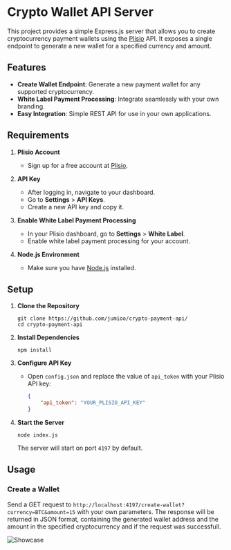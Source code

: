 # Crypto Wallet API Server

This project provides a simple Express.js server that allows you to create cryptocurrency payment wallets using the [Plisio](https://plisio.net/) API. It exposes a single endpoint to generate a new wallet for a specified currency and amount.

## Features

- **Create Wallet Endpoint**: Generate a new payment wallet for any supported cryptocurrency.
- **White Label Payment Processing**: Integrate seamlessly with your own branding.
- **Easy Integration**: Simple REST API for use in your own applications.

## Requirements

1. **Plisio Account**
   - Sign up for a free account at [Plisio](https://plisio.net/).

2. **API Key**
   - After logging in, navigate to your dashboard.
   - Go to **Settings** > **API Keys**.
   - Create a new API key and copy it.

3. **Enable White Label Payment Processing**
   - In your Plisio dashboard, go to **Settings** > **White Label**.
   - Enable white label payment processing for your account.

4. **Node.js Environment**
   - Make sure you have [Node.js](https://nodejs.org/) installed.

## Setup

1. **Clone the Repository**

   ```
   git clone https://github.com/jumioo/crypto-payment-api/
   cd crypto-payment-api
   ```

2. **Install Dependencies**

   ```
   npm install
   ```

3. **Configure API Key**

   - Open `config.json` and replace the value of `api_token` with your Plisio API key:

     ```json
     {
         "api_token": "YOUR_PLISIO_API_KEY"
     }
     ```

4. **Start the Server**

   ```
   node index.js
   ```

   The server will start on port `4197` by default.

## Usage

### Create a Wallet

Send a GET request to `http://localhost:4197/create-wallet?currency=BTC&amount=15` with your own parameters. The response will be returned in JSON format, containing the generated wallet address and the amount in the specified cryptocurrency and if the request was successfull.

![Showcase](https://i.ibb.co/zhHsNFJV/Bildschirmaufnahme-2025-08-30-um-14-52-12.gif)
